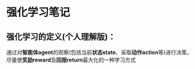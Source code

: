 # 强化学习笔记





## **强化学习的定义**(个人理解版)：

通过对**智能体agent**的观察(包括当前**状态state**、采取**动作action**等)进行决策，尽量使**奖励reward**及**回报return**最大化的一种学习方式



